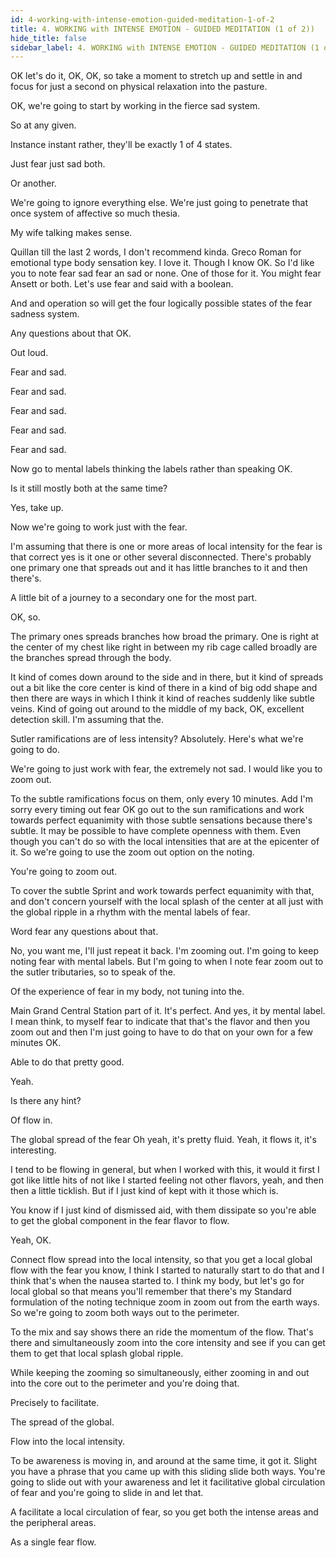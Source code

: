 ```yaml
---
id: 4-working-with-intense-emotion-guided-meditation-1-of-2
title: 4. WORKING with INTENSE EMOTION - GUIDED MEDITATION (1 of 2))
hide_title: false
sidebar_label: 4. WORKING with INTENSE EMOTION - GUIDED MEDITATION (1 of 2))
---
```

OK let's do it, OK, OK, so take a moment to stretch up and settle in and focus for just a second on physical relaxation into the pasture.

OK, we're going to start by working in the fierce sad system.

So at any given.

Instance instant rather, they'll be exactly 1 of 4 states.

Just fear just sad both.

Or another.

We're going to ignore everything else. We're just going to penetrate that once system of affective so much thesia.

My wife talking makes sense.

Quillan till the last 2 words, I don't recommend kinda. Greco Roman for emotional type body sensation key. I love it. Though I know OK. So I'd like you to note fear sad fear an sad or none. One of those for it. You might fear Ansett or both. Let's use fear and said with a boolean.

And and operation so will get the four logically possible states of the fear sadness system.

Any questions about that OK.

Out loud.

Fear and sad.

Fear and sad.

Fear and sad.

Fear and sad.

Fear and sad.

Now go to mental labels thinking the labels rather than speaking OK.

Is it still mostly both at the same time?

Yes, take up.

Now we're going to work just with the fear.







I'm assuming that there is one or more areas of local intensity for the fear is that correct yes is it one or other several disconnected. There's probably one primary one that spreads out and it has little branches to it and then there's.

A little bit of a journey to a secondary one for the most part.

OK, so.

The primary ones spreads branches how broad the primary. One is right at the center of my chest like right in between my rib cage called broadly are the branches spread through the body.

It kind of comes down around to the side and in there, but it kind of spreads out a bit like the core center is kind of there in a kind of big odd shape and then there are ways in which I think it kind of reaches suddenly like subtle veins. Kind of going out around to the middle of my back, OK, excellent detection skill. I'm assuming that the.

Sutler ramifications are of less intensity? Absolutely. Here's what we're going to do.

We're going to just work with fear, the extremely not sad. I would like you to zoom out.

To the subtle ramifications focus on them, only every 10 minutes. Add I'm sorry every timing out fear OK go out to the sun ramifications and work towards perfect equanimity with those subtle sensations because there's subtle. It may be possible to have complete openness with them. Even though you can't do so with the local intensities that are at the epicenter of it. So we're going to use the zoom out option on the noting.

You're going to zoom out.

To cover the subtle Sprint and work towards perfect equanimity with that, and don't concern yourself with the local splash of the center at all just with the global ripple in a rhythm with the mental labels of fear.

Word fear any questions about that.

No, you want me, I'll just repeat it back. I'm zooming out. I'm going to keep noting fear with mental labels. But I'm going to when I note fear zoom out to the sutler tributaries, so to speak of the.

Of the experience of fear in my body, not tuning into the.

Main Grand Central Station part of it. It's perfect. And yes, it by mental label. I mean think, to myself fear to indicate that that's the flavor and then you zoom out and then I'm just going to have to do that on your own for a few minutes OK.



Able to do that pretty good.

Yeah.

Is there any hint?

Of flow in.

The global spread of the fear Oh yeah, it's pretty fluid. Yeah, it flows it, it's interesting.

I tend to be flowing in general, but when I worked with this, it would it first I got like little hits of not like I started feeling not other flavors, yeah, and then then a little ticklish. But if I just kind of kept with it those which is.

You know if I just kind of dismissed aid, with them dissipate so you're able to get the global component in the fear flavor to flow.

Yeah, OK.

Connect flow spread into the local intensity, so that you get a local global flow with the fear you know, I think I started to naturally start to do that and I think that's when the nausea started to. I think my body, but let's go for local global so that means you'll remember that there's my Standard formulation of the noting technique zoom in zoom out from the earth ways. So we're going to zoom both ways out to the perimeter.

To the mix and say shows there an ride the momentum of the flow. That's there and simultaneously zoom into the core intensity and see if you can get them to get that local splash global ripple.

While keeping the zooming so simultaneously, either zooming in and out into the core out to the perimeter and you're doing that.

Precisely to facilitate.

The spread of the global.

Flow into the local intensity.

To be awareness is moving in, and around at the same time, it got it. Slight you have a phrase that you came up with this sliding slide both ways. You're going to slide out with your awareness and let it facilitative global circulation of fear and you're going to slide in and let that.

A facilitate a local circulation of fear, so you get both the intense areas and the peripheral areas.

As a single fear flow.



